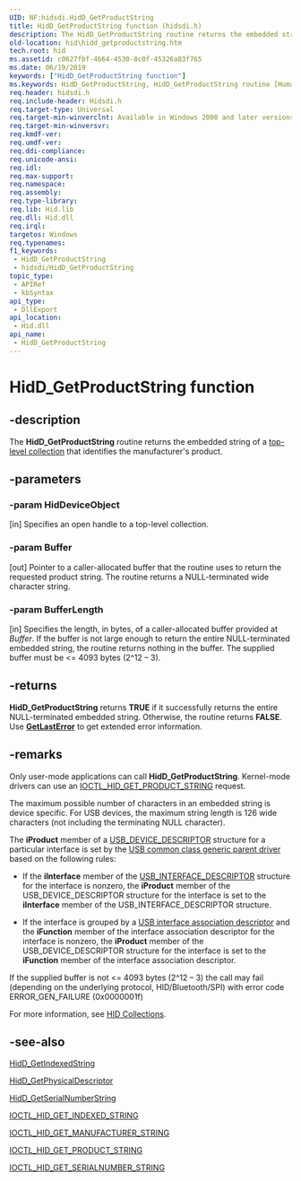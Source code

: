 ```yaml
---
UID: NF:hidsdi.HidD_GetProductString
title: HidD_GetProductString function (hidsdi.h)
description: The HidD_GetProductString routine returns the embedded string of a top-level collection that identifies the manufacturer's product.
old-location: hid\hidd_getproductstring.htm
tech.root: hid
ms.assetid: c0627fbf-4b64-4530-8c0f-45326a83f765
ms.date: 06/19/2019
keywords: ["HidD_GetProductString function"]
ms.keywords: HidD_GetProductString, HidD_GetProductString routine [Human Input Devices], hid.hidd_getproductstring, hidfunc_4909c6a7-11b7-489c-915c-889ad3124231.xml, hidsdi/HidD_GetProductString
req.header: hidsdi.h
req.include-header: Hidsdi.h
req.target-type: Universal
req.target-min-winverclnt: Available in Windows 2000 and later versions of Windows.
req.target-min-winversvr: 
req.kmdf-ver: 
req.umdf-ver: 
req.ddi-compliance: 
req.unicode-ansi: 
req.idl: 
req.max-support: 
req.namespace: 
req.assembly: 
req.type-library: 
req.lib: Hid.lib
req.dll: Hid.dll
req.irql: 
targetos: Windows
req.typenames: 
f1_keywords:
 - HidD_GetProductString
 - hidsdi/HidD_GetProductString
topic_type:
 - APIRef
 - kbSyntax
api_type:
 - DllExport
api_location:
 - Hid.dll
api_name:
 - HidD_GetProductString
---
```


# HidD_GetProductString function

## -description

The **HidD_GetProductString** routine returns the embedded string of a [top-level collection](/windows-hardware/drivers/hid/top-level-collections) that identifies the manufacturer's product.

## -parameters

### -param HidDeviceObject

[in]
Specifies an open handle to a top-level collection.

### -param Buffer

[out]
Pointer to a caller-allocated buffer that the routine uses to return the requested product string. The routine returns a NULL-terminated wide character string.

### -param BufferLength

[in]
Specifies the length, in bytes, of a caller-allocated buffer provided at *Buffer*. If the buffer is not large enough to return the entire NULL-terminated embedded string, the routine returns nothing in the buffer. The supplied buffer must be <= 4093 bytes (2^12 – 3).

## -returns

**HidD_GetProductString** returns **TRUE** if it successfully returns the entire NULL-terminated embedded string. Otherwise, the routine returns **FALSE**. Use [**GetLastError**](/windows/win32/api/errhandlingapi/nf-errhandlingapi-getlasterror) to get extended error information.

## -remarks

Only user-mode applications can call **HidD_GetProductString**. Kernel-mode drivers can use an [IOCTL_HID_GET_PRODUCT_STRING](/windows-hardware/drivers/ddi/hidclass/ni-hidclass-ioctl_hid_get_product_string) request.

The maximum possible number of characters in an embedded string is device specific. For USB devices, the maximum string length is 126 wide characters (not including the terminating NULL character).

The **iProduct** member of a [USB_DEVICE_DESCRIPTOR](/windows-hardware/drivers/ddi/usbspec/ns-usbspec-_usb_device_descriptor) structure for a particular interface is set by the [USB common class generic parent driver](/windows-hardware/drivers/ddi/index) based on the following rules:

- If the **iInterface** member of the [USB_INTERFACE_DESCRIPTOR](/windows-hardware/drivers/ddi/usbspec/ns-usbspec-_usb_interface_descriptor) structure for the interface is nonzero, the **iProduct** member of the USB_DEVICE_DESCRIPTOR structure for the interface is set to the **iInterface** member of the USB_INTERFACE_DESCRIPTOR structure.

- If the interface is grouped by a [USB interface association descriptor](/windows-hardware/drivers/ddi/index) and the **iFunction** member of the interface association descriptor for the interface is nonzero, the **iProduct** member of the USB_DEVICE_DESCRIPTOR structure for the interface is set to the **iFunction** member of the interface association descriptor.

If the supplied buffer is not <= 4093 bytes (2^12 – 3) the call may fail (depending on the underlying protocol, HID/Bluetooth/SPI) with error code ERROR_GEN_FAILURE (0x0000001f)

For more information, see [HID Collections](/windows-hardware/drivers/hid/hid-collections).

## -see-also

[HidD_GetIndexedString](/windows-hardware/drivers/ddi/hidsdi/nf-hidsdi-hidd_getindexedstring)

[HidD_GetPhysicalDescriptor](/windows-hardware/drivers/ddi/hidsdi/nf-hidsdi-hidd_getphysicaldescriptor)

[HidD_GetSerialNumberString](/windows-hardware/drivers/ddi/hidsdi/nf-hidsdi-hidd_getserialnumberstring)

[IOCTL_HID_GET_INDEXED_STRING](/windows-hardware/drivers/ddi/hidclass/ni-hidclass-ioctl_hid_get_indexed_string)

[IOCTL_HID_GET_MANUFACTURER_STRING](/windows-hardware/drivers/ddi/hidclass/ni-hidclass-ioctl_hid_get_manufacturer_string)

[IOCTL_HID_GET_PRODUCT_STRING](/windows-hardware/drivers/ddi/hidclass/ni-hidclass-ioctl_hid_get_product_string)

[IOCTL_HID_GET_SERIALNUMBER_STRING](/windows-hardware/drivers/ddi/hidclass/ni-hidclass-ioctl_hid_get_serialnumber_string)
